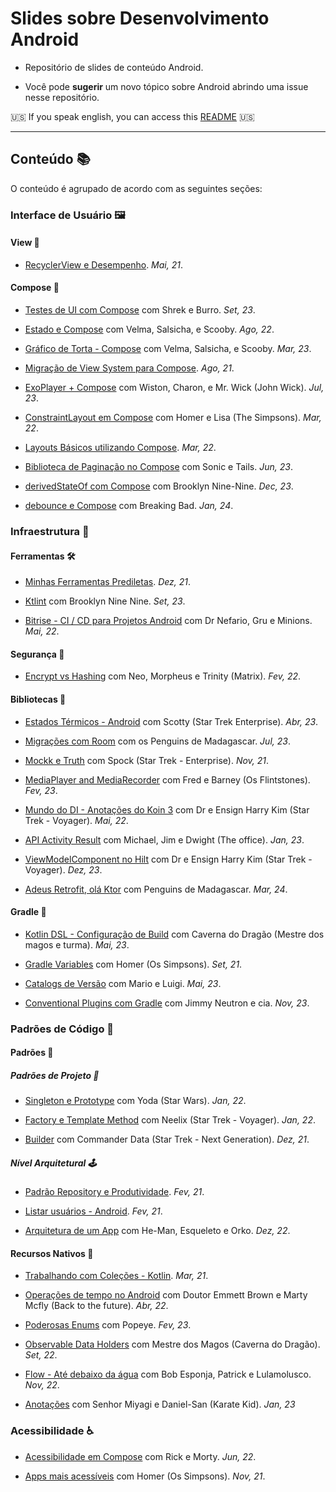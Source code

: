 # Slides sobre Desenvolvimento Android

- Repositório de slides de conteúdo Android.

- Você pode **sugerir** um novo tópico sobre Android abrindo uma issue nesse repositório.

🇺🇸 If you speak english, you can access this [README](README.md) 🇺🇸

---

## Conteúdo 📚

O conteúdo é agrupado de acordo com as seguintes seções:

### Interface de Usuário 🖼️

#### View 🌟

- [RecyclerView e Desempenho](https://jamboard.google.com/d/1N4xi2-56UN-5uSSRZpPRPuJUzXOcxoVicLSJlp7IMYo/edit?usp=share_link). *Mai, 21*.

#### Compose 🤩

- [Testes de UI com Compose](https://docs.google.com/presentation/d/1QX-mxG3YgCvBdH-OhtQq9x0OF_slb5GBroJ9Vt9FUJ4/edit?usp=share_link) com Shrek e Burro. *Set, 23*.

- [Estado e Compose](https://docs.google.com/presentation/d/1mocSGXnsI-ngX8xEL3AOT24ADoK4XW6dIEwYYrogq_w/edit?usp=share_link) com Velma, Salsicha, e Scooby. *Ago, 22*.

- [Gráfico de Torta - Compose](https://docs.google.com/presentation/d/1HgRrZzKBULSUj9D3GoM0Bsl1vC62EszdpZZHXIJ8-jU/edit?usp=share_link) com Velma, Salsicha, e Scooby. *Mar, 23*.

- [Migração de View System para Compose](https://jamboard.google.com/d/1rM5PXUVwJbe0S7HW27Nl2fN4TvlHUxNEmslMVALsNio/edit?usp=share_link). *Ago, 21*.

- [ExoPlayer + Compose](https://docs.google.com/presentation/d/1ZMReK_2E49dUla4nsaq_SZzObY5x706-WFpsJLJVeR4/edit?usp=share_link) com Wiston, Charon, e Mr. Wick (John Wick). *Jul, 23*.

- [ConstraintLayout em Compose](https://docs.google.com/presentation/d/1pOdNACAkQa2q6GVzXU0HfD0tUYStnY6BQGnNX40IteQ/edit?usp=share_link) com Homer e Lisa (The Simpsons). *Mar, 22*.

- [Layouts Básicos utilizando Compose](https://docs.google.com/presentation/d/1YntsxzbqylZ8aM9qhfiyOCA9y6-HPrfN5jhLenuTQMo/edit?usp=share_link). *Mar, 22*.

- [Biblioteca de Paginação no Compose](https://docs.google.com/presentation/d/1aTvfEge0faE3s58gFggPT6Pbc7yjKDeoWcFWg1zwt3w/edit?usp=share_link) com Sonic e Tails. *Jun, 23*.

- [derivedStateOf com Compose](https://docs.google.com/presentation/d/1-9tH0oEBNQQ4-Z2530Dp1y97mFhpgpUjjVab38m2w6U/edit?usp=sharing) com Brooklyn Nine-Nine. *Dec, 23*.

- [debounce e Compose](https://docs.google.com/presentation/d/1d0WZsQoCctHAKKDv6trPDA56LXri1Qm87_lFyBs6HaY/edit?usp=sharing) com Breaking Bad. *Jan, 24*.

### Infraestrutura 📐

#### Ferramentas 🛠️

- [Minhas Ferramentas Prediletas](https://docs.google.com/presentation/d/1emg_kiXSpFDVslFSyfuUQmYvrS-JVU8GGhM-wBh5VpM/edit?usp=share_link). *Dez, 21*.

- [Ktlint](https://docs.google.com/presentation/d/1v8kjCXdrfxAlGhCSBkmFon9t8uJc4nr_p_VhttQiCc8/edit?usp=share_link) com Brooklyn Nine Nine. *Set, 23*.

- [Bitrise - CI / CD para Projetos Android](https://docs.google.com/presentation/d/14yoVqgN0CZdlmTDyXJaPj8sYOcar1CbGwdT4ACEOnCU/edit?usp=share_link) com Dr Nefario, Gru e Minions. *Mai, 22*.

#### Segurança 🔐

- [Encrypt vs Hashing](https://docs.google.com/presentation/d/1TWBoLdN7VyWank4H2OnRHjWi7UljQFVJtr2tgVUlvxs/edit?usp=share_link) com Neo, Morpheus e Trinity (Matrix). *Fev, 22*.

#### Bibliotecas 📖

- [Estados Térmicos - Android](https://docs.google.com/presentation/d/1N_CLXZUkD8elKrjA_VL1-JMNAqP6y6nekE2pe9jsPdU/edit?usp=share_link) com Scotty (Star Trek Enterprise). *Abr, 23*.

- [Migrações com Room](https://docs.google.com/presentation/d/1K8tmdTOGV3kAX_OyLbz157R8BQgbv02JNzLQfw_96_s/edit?usp=share_link) com os Penguins de Madagascar. *Jul, 23*.

- [Mockk e Truth](https://docs.google.com/presentation/d/1MlOuZbabpcbnsNyztL7pTduKmdJV0jF-6yqq9cvBcWE/edit?usp=share_link) com Spock (Star Trek - Enterprise). *Nov, 21*.

- [MediaPlayer and MediaRecorder](https://docs.google.com/presentation/d/1XHyItYEDlUo8HE-LvzScV-PCiw1ww5q2JeWZQumElrA/edit?usp=share_link) com Fred e Barney (Os Flintstones). *Fev, 23*.

- [Mundo do DI - Anotações do Koin 3](https://docs.google.com/presentation/d/1quiLAuj5XXE67S9LA9jwq_Z7RyDU3MsQnae91f_ISP0/edit?usp=share_link) com Dr e Ensign Harry Kim (Star Trek - Voyager). *Mai, 22*.

- [API Activity Result](https://docs.google.com/presentation/d/1Xss6vX_5kgaf00YePb9mfPPcxKAEUqKDVw9sjLCVCeQ/edit?usp=share_link) com Michael, Jim e Dwight (The office). *Jan, 23*.

- [ViewModelComponent no Hilt](https://docs.google.com/presentation/d/1ZcAmnv1C9ofteFV6wYjiAeZBoaAiLEYw5eK-dGFYq7I/edit?usp=sharing) com Dr e Ensign Harry Kim (Star Trek - Voyager). *Dez, 23*.

- [Adeus Retrofit, olá Ktor](https://docs.google.com/presentation/d/1l4LQSv29eEnKLWhfSONI-QJQsJeayAFmUI3tNywxCz8/edit?usp=sharing) com Penguins de Madagascar. *Mar, 24*.

#### Gradle 🐘

- [Kotlin DSL - Configuração de Build](https://docs.google.com/presentation/d/14n4PhutNKfhcAE0l1c7L4ndQ-J5inJ3a5GnCPrS99Kk/edit?usp=share_link) com Caverna do Dragão (Mestre dos magos e turma). *Mai, 23*.

- [Gradle Variables](https://docs.google.com/presentation/d/1DmqNaAJeBqh1rXst8QaZxnpXCfKJmKO5T8fEgf0AgSo/edit?usp=sharing) com Homer (Os Simpsons). *Set, 21*.

- [Catalogs de Versão](https://docs.google.com/presentation/d/1rxuw5txfr_oyQ3WKdCgC_RgbhoHaglLvtrDgCPUcnqc/edit?usp=share_link) com Mario e Luigi. *Mai, 23*.

- [Conventional Plugins com Gradle](https://docs.google.com/presentation/d/1iJ4begoue7lSkIVuWVDyD6nsjftv0H8eEw5dWIfE2HE/edit?usp=sharing) com Jimmy Neutron e cia. *Nov, 23*.

### Padrões de Código 📝

#### Padrões 🔗

##### Padrões de Projeto 📏

- [Singleton e Prototype](https://docs.google.com/presentation/d/1b5YsNnK3gCClHdxMxwCYg6kY_rmu_iJJ_eya6TPEOhI/edit?usp=share_link) com Yoda (Star Wars). *Jan, 22*.

- [Factory e Template Method](https://docs.google.com/presentation/d/1CMvK6xq5KorrKBCpMxS92gCpqkdU0MpctzmKf6Q88-w/edit?usp=share_link) com Neelix (Star Trek - Voyager). *Jan, 22*.

- [Builder](https://docs.google.com/presentation/d/1jXuS0wVLS25xrZ9Pol6lT03cO6hVBEdT2KpeVkeuitk/edit?usp=share_link) com Commander Data (Star Trek - Next Generation). *Dez, 21*.

##### Nível Arquitetural 🕹️

- [Padrão Repository e Produtividade](https://jamboard.google.com/d/166ySnYrX_1rjug2OC5Zz0CaqGGfK6BwLiC4DsNXlnts/edit?usp=share_link). *Fev, 21*.

- [Listar usuários - Android](https://jamboard.google.com/d/1ztbIpMUUA48bPx5Dh2h8FvODyWbwlrRljYi-BiPLQMU/edit?usp=share_link). *Fev, 21*.

- [Arquitetura de um App](https://docs.google.com/presentation/d/1tiFfIzxvm9QkhqDdN-C0wed7QJ098ccDjiqx7bLOKy8/edit?usp=share_link) com He-Man, Esqueleto e Orko. *Dez, 22*.

#### Recursos Nativos 🏁

- [Trabalhando com Coleções - Kotlin](https://jamboard.google.com/d/1wzd1tKkMZiNGOmBYFwYkGqsCSgJAZSgr62MwBz2j6fc/edit?usp=share_link). *Mar, 21*.

- [Operações de tempo no Android](https://docs.google.com/presentation/d/1dnxbz9-qcpdt9Yj-1FzlIYyy_8AfUk8HGq3qaUKOnmI/edit?usp=share_link) com Doutor Emmett Brown e Marty Mcfly (Back to the future). *Abr, 22*.

- [Poderosas Enums](https://docs.google.com/presentation/d/1bQuLjMhNxjJCcv-CDgmwpUlQc9T7n2GavhCZB5Cvfmw/edit?usp=share_link) com Popeye. *Fev, 23*.

- [Observable Data Holders](https://docs.google.com/presentation/d/132nmOIhVt8jT82cCkSW-9ZUfYMT7fupf0NCEwZa-Kt0/edit?usp=share_link) com Mestre dos Magos (Caverna do Dragão). *Set, 22*.

- [Flow - Até debaixo da água](https://docs.google.com/presentation/d/1v4Y9xMP3L_f7E_HRNNlxvzB0I4T3nRe4ofEkGVbj7jw/edit?usp=share_link) com Bob Esponja, Patrick e Lulamolusco. *Nov, 22*.

- [Anotações](https://docs.google.com/presentation/d/1PntnnT_vjtWiGUfg29MWYYgM2eZb7-oepXnVIcRz5X4/edit?usp=share_link) com Senhor Miyagi e Daniel-San (Karate Kid). *Jan, 23*

### Acessibilidade ♿️

- [Acessibilidade em Compose](https://docs.google.com/presentation/d/16uRLQmsawqfzaFLbntVYV01MY4DQNNENNlnRODZ0_kg/edit?usp=share_link) com Rick e Morty. *Jun, 22*.

- [Apps mais acessíveis](https://docs.google.com/presentation/d/1vwaoso8XLPw2k81wZBtFFRctKs4KD-nSv4ZpQJ_lkJE/edit?usp=share_link) com Homer (Os Simpsons). *Nov, 21*.
